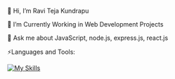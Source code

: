 👋 Hi, I’m Ravi Teja Kundrapu

👀 I’m Currently Working in Web Development Projects
  
💬 Ask me about JavaScript, node.js, express.js, react.js

⚡Languages and Tools:

[![My Skills](https://skills.thijs.gg/icons?i=html,css,bootstrap,js,sqlite,git,linux,nodejs,express,react,azure,py)](https://skills.thijs.gg)
